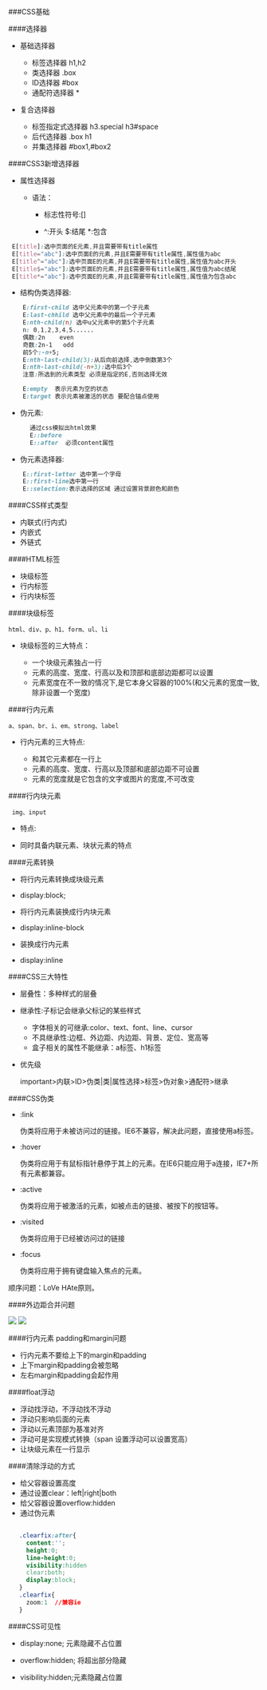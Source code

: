 ###CSS基础


####选择器

* 基础选择器

  * 标签选择器 h1,h2
  * 类选择器   .box
  * ID选择器   #box
  * 通配符选择器 *


* 复合选择器

  * 标签指定式选择器 h3.special h3#space
  * 后代选择器  .box h1
  * 并集选择器 #box1,#box2
  

####CSS3新增选择器

* 属性选择器
  
   * 语法：

     * 标志性符号:[]
     
     * ^:开头  $:结尾  *:包含
     
```css
 E[title]:选中页面的E元素,并且需要带有title属性
 E[title="abc"]:选中页面E的元素,并且E需要带有title属性,属性值为abc
 E[title^="abc"]:选中页面E的元素,并且E需要带有title属性,属性值为abc开头
 E[title$="abc"]:选中页面E的元素,并且E需要带有title属性,属性值为abc结尾
 E[title*="abc"]:选中页面E的元素,并且E需要带有title属性,属性值为包含abc
```
* 结构伪类选择器:

```css
	E:first-child 选中父元素中的第一个子元素
	E:last-chhild 选中父元素中的最后一个子元素
	E:nth-child(n) 选中u父元素中的第5个子元素
	n: 0,1,2,3,4,5......
	偶数:2n    even
	奇数:2n-1   odd
	前5个:-n+5;
	E:nth-last-child(3):从后向前选择,选中倒数第3个
	E:nth-last-child(-n+3):选中后3个
	注意:所选到的元素类型 必须是指定的E,否则选择无效

	E:empty  表示元素为空的状态
	E:target 表示元素被激活的状态 要配合锚点使用

```  
* 伪元素:

```css
      通过css模拟出html效果
      E::before
      E::after  必须content属性

```
* 伪元素选择器:
```css
	E::first-letter 选中第一个字母
	E::first-line选中第一行
	E::selection:表示选择的区域 通过设置背景颜色和颜色
 ```
####CSS样式类型

* 内联式(行内式)
* 内嵌式
* 外链式


####HTML标签
 
 * 块级标签
 * 行内标签
 * 行内块标签
 
####块级标签
 
    html、div、p、h1、form、ul、li
  
* 块级标签的三大特点：

  * 一个块级元素独占一行
  * 元素的高度、宽度、行高以及和顶部和底部边距都可以设置
  * 元素宽度在不一致的情况下,是它本身父容器的100%(和父元素的宽度一致,除非设置一个宽度)

####行内元素

    a、span、br、i、em、strong、label
    
* 行内元素的三大特点:

  * 和其它元素都在一行上
  * 元素的高度、宽度、行高以及顶部和底部边距不可设置
  * 元素的宽度就是它包含的文字或图片的宽度,不可改变
   
####行内块元素

     img、input
 
 * 特点:
   
  *  同时具备内联元素、块状元素的特点
  
  
####元素转换

  * 将行内元素转换成块级元素
  
   * display:block;
   
   
  * 将行内元素装换成行内块元素
  
   * display:inline-block
   
   
  * 装换成行内元素
  
   * display:inline
   
   
####CSS三大特性

 * 层叠性：多种样式的层叠
 
 * 继承性:子标记会继承父标记的某些样式
 
   * 字体相关的可继承:color、text、font、line、cursor
   * 不具继承性:边框、外边距、内边距、背景、定位、宽高等
   *  盒子相关的属性不能继承：a标签、h1标签
   
   
 * 优先级
 
   important>内联>ID>伪类|类|属性选择>标签>伪对象>通配符>继承


####CSS伪类

* :link

  伪类将应用于未被访问过的链接。IE6不兼容，解决此问题，直接使用a标签。
  
* :hover

  伪类将应用于有鼠标指针悬停于其上的元素。在IE6只能应用于a连接，IE7+所有元素都兼容。
  
* :active

  伪类将应用于被激活的元素，如被点击的链接、被按下的按钮等。
  
* :visited

  伪类将应用于已经被访问过的链接
  
* :focus

  伪类将应用于拥有键盘输入焦点的元素。
  
 顺序问题：LoVe  HAte原则。
 
####外边距合并问题

![](/assets/QQ截图20180323163709.png)
![](/assets/QQ截图20180323163855.png)
 
 
####行内元素 padding和margin问题

 * 行内元素不要给上下的margin和padding
 * 上下margin和padding会被忽略
 * 左右margin和padding会起作用
 
 
 ####float浮动
 
* 浮动找浮动，不浮动找不浮动
* 浮动只影响后面的元素
* 浮动以元素顶部为基准对齐
* 浮动可是实现模式转换（span 设置浮动可以设置宽高）
* 让块级元素在一行显示

 
####清除浮动的方式

  * 给父容器设置高度 
  * 通过设置clear：left|right|both
  * 给父容器设置overflow:hidden
  * 通过伪元素
  
```css
  
   .clearfix:after{
     content:'';
     height:0;
     line-height:0;
     visibility:hidden
     clear:both;
     display:block;
   }
   .clearfix{
     zoom:1  //兼容ie
   }     
 ```         
                          
 ####CSS可见性
 
  * display:none; 元素隐藏不占位置
  
  * overflow:hidden; 将超出部分隐藏
  
  * visibility:hidden;元素隐藏占位置
 